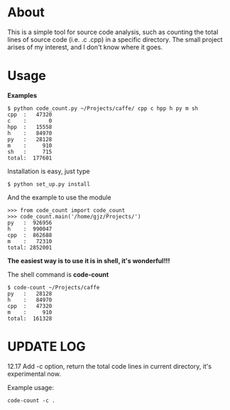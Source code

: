 # About
This is a simple tool for source code analysis, such as counting the total lines of source code (i.e. .c .cpp) in a specific directory. The small project arises of my interest, and I don't know where it goes.

# Usage

**Examples**

```
$ python code_count.py ~/Projects/caffe/ cpp c hpp h py m sh           
cpp  :   47320
c    :       0
hpp  :   15558
h    :   84970
py   :   28128
m    :     910
sh   :     715
total:  177601
```

Installation is easy, just type

```
$ python set_up.py install
```

And the example to use the module

```
>>> from code_count import code_count
>>> code_count.main('/home/gjz/Projects/')
py   :  926956
h    :  990047
cpp  :  862688
m    :   72310
total: 2852001
```

**The easiest way is to use it is in shell, it's wonderful!!!**

The shell command is **code-count**

```
$ code-count ~/Projects/caffe
py   :   28128
h    :   84970
cpp  :   47320
m    :     910
total:  161328
```

# UPDATE LOG
12.17
Add -c option, return the total code lines in current directory, it's experimental now.

Example usage:
```
code-count -c .
```